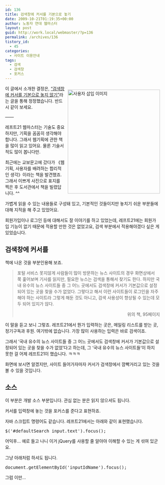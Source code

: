 ```yaml
---
id: 136
title: 검색창에 커서를 기본으로 놓기
date: 2009-10-21T01:19:35+00:00
author: 노동자 연대 웹마스터
layout: post
guid: http://work.local/webmaster/?p=136
permalink: /archives/136
tistory_id:
  - 45
categories:
  - 사이트 이용안내
tags:
  - 검색
  - 검색창
  - 포커스
---
```

<p style="clear: both; float: right; ">
  <img src="http://work.local/webmaster/wp-content/uploads/1/cfile30.uf.192A1C474D0847230294A0.jpg" class="aligncenter" width="300" height="337" alt="사용자 삽입 이미지" filename="091010-0009.jpg" filemime="image/jpeg" style="margin-left:10px;" />
</p>

이 글에서 소개한 결정은, <a href="http://work.local/webmaster/entry/%EA%B2%80%EC%83%89%EC%B0%BD%EC%9D%84-%EC%BB%A4%EC%84%9C%EC%97%90-%EA%B8%B0%EB%B3%B8%EC%9C%BC%EB%A1%9C-%EB%86%93%EC%A7%80-%EC%95%8A%EA%B8%B0" target="_blank" class="tx-link">“검색창에 커서를 기본으로 놓지 않기”</a>라는 글을 통해 정정했습니다. 반드시 같이 보세요.

——

레프트21 웹마스터는 기술도 중요하지만, 기획을 꼼꼼히 생각해야 합니다. 그래서 웹기획에 관한 책을 많이 읽고 있어요. 물론 기술서적도 많이 봅니다만.

최근에는 교보문고에 갔다가 《웹기획, 사용자를 배려하는 합리적인 생각》이라는 책을 발견했죠. 그래서 이쁘게 사진으로 표지를 찍은 후 도서관에서 책을 빌렸답니다. ^^

가볍게 읽을 수 있는 내용들로 구성돼 있고, 기본적인 것들이지만 놓치기 쉬운 부분들에 대해 지적을 해 주고 있었어요.

회원가입이나 로그인 등에 대해서도 잘 이야기를 하고 있었는데, 레프트21에는 회원가입 기능이 없기 때문에 적용할 만한 것은 없었고요, 검색 부분에서 적용해야겠다 싶은 게 있었습니다.

## 검색창에 커서를

책에 나온 것을 부분인용해 보죠.</p> 

<blockquote class="tx-quote-tistory">
  <p>
    포털 서비스 못지않게 사람들이 많이 방문하는 뉴스 사이트의 경우 화면상에서 쭉 훑어보며 기사를 읽지만, 필요한 뉴스는 검색을 통해서 찾기도 한다. 하지만 국내 유수의 뉴스 사이트들 중 그 어느 곳에서도 검색창에 커서가 기본값으로 설정되어 있는 곳을 찾을 수가 없었다. 그렇다고 해서 이런 사이트들이 로그인을 자주 해야 하는 사이트라 그렇게 해둔 것도 아니고, 검색 사용성이 향상될 수 있는데 모두 되어 있지가 않다.
  </p>
  
  <p style="text-align: right; ">
    위의 책, 95페이지
  </p>
</blockquote>

이&nbsp;말을 듣고 보니 그렇죠. 레프트21에서 뭔가 입력하는 곳은, 메일링 리스트를 받는 곳, 정기구독과 후원. 여기밖에 없습니다. 가장 많이 사용하는 입력은 바로 검색이죠.

그래서 ‘국내 유수의 뉴스 사이트들 중 그 어느 곳에서도 검색창에 커서가 기본값으로 설정되어 있는 곳을 찾을 수가 없었’다고 하는데, 그 ‘국내 유수의 뉴스 사이트들’이 하지 못한 걸 어제 레프트21이 했습니다. ㅋㅋㅋ

화면에 보시면 알겠지만, 사이트 들어가자마자 커서가 검색창에서 깜빡거리고 있는 것을 볼 수 있을 것입니다.

## 소스

이 부분은 개발 소스 부분입니다. 관심 없는 분은 읽지 않으셔도 됩니다.

커서를 입력창에 놓는 것을 포커스를 준다고 표현하죠.

자바 스크립트 명령어도 같습니다. 레프트21에서는 아래와 같이 표현했습니다.

<pre title="code" class="brush: xhtml;">$('#defaultSearch input.text').focus();</pre>

어익후&#8230; 예로 들고 나니 이거 jQuery를 사용할 줄 알아야 이해할 수 있는 게 섞여 있군요.

그냥 아래처럼 하셔도 됩니다.

<pre title="code" class="brush: xhtml;">document.getElementById('inputIdName').focus();</pre>

그럼 이만&#8230;